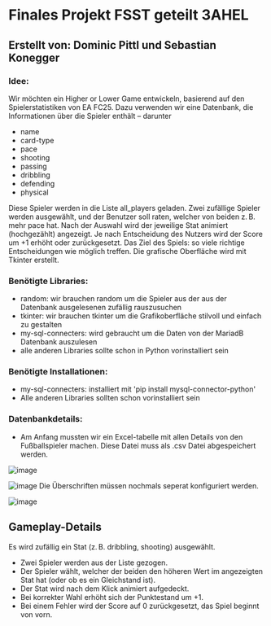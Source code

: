 # Finales Projekt FSST geteilt 3AHEL
## Erstellt von: Dominic Pittl und Sebastian Konegger

### Idee: 
Wir möchten ein Higher or Lower Game entwickeln, basierend auf den Spielerstatistiken von EA FC25.
Dazu verwenden wir eine Datenbank, die Informationen über die Spieler enthält – darunter
- name
- card-type
- pace
- shooting
- passing
- dribbling
- defending
- physical

Diese Spieler werden in die Liste all_players geladen. Zwei zufällige Spieler werden ausgewählt, und der Benutzer soll raten, welcher von beiden z. B. mehr pace hat.
Nach der Auswahl wird der jeweilige Stat animiert (hochgezählt) angezeigt. Je nach Entscheidung des Nutzers wird der Score um +1 erhöht oder zurückgesetzt.
Das Ziel des Spiels: so viele richtige Entscheidungen wie möglich treffen. Die grafische Oberfläche wird mit Tkinter erstellt.

### Benötigte Libraries:
- random: wir brauchen random um die Spieler aus der aus der Datenbank ausgelesenen zufällig rauszusuchen
- tkinter: wir brauchen tkinter um die Grafikoberfläche stilvoll und einfach zu gestalten
- my-sql-connecters: wird gebraucht um die Daten von der MariadB Datenbank auszulesen
- alle anderen Libraries sollte schon in Python vorinstalliert sein

### Benötigte Installationen:
- my-sql-connecters: installiert mit 'pip install mysql-connector-python'
- Alle anderen Libraries sollten schon vorinstalliert sein

### Datenbankdetails:
- Am Anfang mussten wir ein Excel-tabelle mit allen Details von den Fußballspieler machen. Diese Datei muss als .csv Datei abgespeichert werden. 
    
![image](https://github.com/user-attachments/assets/5e1a39fc-bfa5-456a-b9e2-719bb5a66b55)

![image](https://github.com/user-attachments/assets/cabc1341-b669-4334-8387-6e1d4750e79c) 
Die Überschriften müssen nochmals seperat konfiguriert werden. 

![image](https://github.com/user-attachments/assets/c586a09b-d1af-467f-827a-a24868aee1c1)


## Gameplay-Details

Es wird zufällig ein Stat (z. B. dribbling, shooting) ausgewählt.
- Zwei Spieler werden aus der Liste gezogen.
- Der Spieler wählt, welcher der beiden den höheren Wert im angezeigten Stat hat (oder ob es ein Gleichstand ist).
- Der Stat wird nach dem Klick animiert aufgedeckt.
- Bei korrekter Wahl erhöht sich der Punktestand um +1.
- Bei einem Fehler wird der Score auf 0 zurückgesetzt, das Spiel beginnt von vorn.






 
  
